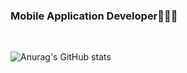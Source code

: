 ### Mobile Application Developer🧑🏻‍💻

<br>

![Anurag's GitHub stats](https://github-readme-stats.vercel.app/api?username=yamiblack&count_private=true&show_icons=true&theme=onedark&hide=prs)

<!--
**yamiblack/yamiblack** is a ✨ _special_ ✨ repository because its `README.md` (this file) appears on your GitHub profile.

Here are some ideas to get you started:

- 🔭 I’m currently working on ...
- 🌱 I’m currently learning ...
- 👯 I’m looking to collaborate on ...
- 🤔 I’m looking for help with ...
- 💬 Ask me about ...
- 📫 How to reach me: ...
- 😄 Pronouns: ...
- ⚡ Fun fact: ...
-->
